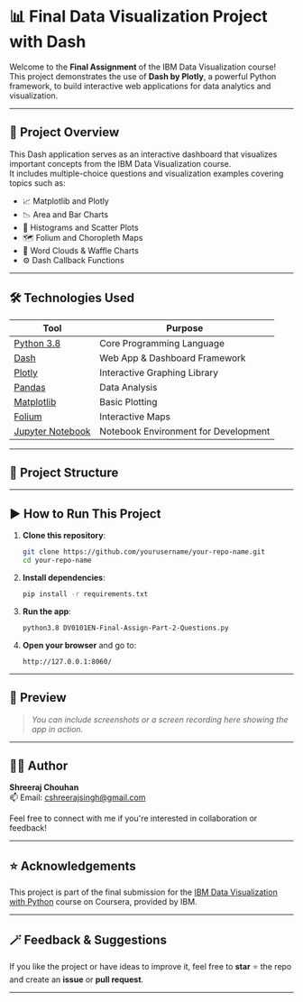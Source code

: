 # 📊 Final Data Visualization Project with Dash

Welcome to the **Final Assignment** of the IBM Data Visualization course!  
This project demonstrates the use of **Dash by Plotly**, a powerful Python framework, to build interactive web applications for data analytics and visualization.

---

## 🚀 Project Overview

This Dash application serves as an interactive dashboard that visualizes important concepts from the IBM Data Visualization course.  
It includes multiple-choice questions and visualization examples covering topics such as:

- 📈 Matplotlib and Plotly
- 📉 Area and Bar Charts
- 🧮 Histograms and Scatter Plots
- 🗺️ Folium and Choropleth Maps
- 🧠 Word Clouds & Waffle Charts
- ⚙️ Dash Callback Functions

---

## 🛠️ Technologies Used

| Tool | Purpose |
|------|---------|
| [Python 3.8](https://www.python.org/downloads/release/python-380/) | Core Programming Language |
| [Dash](https://dash.plotly.com/) | Web App & Dashboard Framework |
| [Plotly](https://plotly.com/python/) | Interactive Graphing Library |
| [Pandas](https://pandas.pydata.org/) | Data Analysis |
| [Matplotlib](https://matplotlib.org/) | Basic Plotting |
| [Folium](https://python-visualization.github.io/folium/) | Interactive Maps |
| [Jupyter Notebook](https://jupyter.org/) | Notebook Environment for Development |

---

## 📂 Project Structure


---

## ▶️ How to Run This Project

1. **Clone this repository**:
    ```bash
    git clone https://github.com/yourusername/your-repo-name.git
    cd your-repo-name
    ```

2. **Install dependencies**:
    ```bash
    pip install -r requirements.txt
    ```

3. **Run the app**:
    ```bash
    python3.8 DV0101EN-Final-Assign-Part-2-Questions.py
    ```

4. **Open your browser** and go to:
    ```
    http://127.0.0.1:8060/
    ```

---

## 📸 Preview

> _You can include screenshots or a screen recording here showing the app in action._

---

## 🙋‍♂️ Author

**Shreeraj Chouhan**  
📫 Email: [cshreerajsingh@gmail.com](mailto:cshreerajsingh@gmail.com)

Feel free to connect with me if you're interested in collaboration or feedback!

---

## ⭐ Acknowledgements

This project is part of the final submission for the [IBM Data Visualization with Python](https://www.coursera.org/learn/python-for-data-visualization) course on Coursera, provided by IBM.

---

## 🪄 Feedback & Suggestions

If you like the project or have ideas to improve it, feel free to **star** ⭐ the repo and create an **issue** or **pull request**.

---

